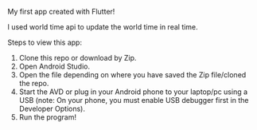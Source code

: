 My first app created with Flutter!

I used world time api to update the world time in real time.

Steps to view this app:
1. Clone this repo or download by Zip.
2. Open Android Studio.
3. Open the file depending on where you have saved the Zip file/cloned the repo.
4. Start the AVD or plug in your Android phone to your laptop/pc using a USB (note: On your phone, you must enable USB debugger first in the Developer Options).
5. Run the program!
